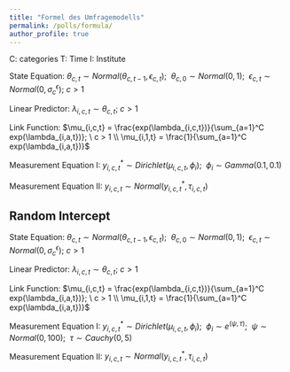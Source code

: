 ```yaml
---
title: "Formel des Umfragemodells"
permalink: /polls/formula/
author_profile: true
---
```



C: categories T: Time I: Institute

State Equation: $\theta_{c,t} \sim Normal(\theta_{c,t-1}, \epsilon_{c,t}); \ \ \theta_{c,0} \sim Normal(0,1); \ \ \epsilon_{c,t} \sim Normal(0,\sigma_{c}^\epsilon); \ c > 1$

Linear Predictor: $\lambda_{i,c,t} \sim \theta_{c,t}; \ c > 1$

Link Function: $\mu_{i,c,t} = \frac{exp(\lambda_{i,c,t})}{\sum_{a=1}^C exp(\lambda_{i,a,t})}; \ c > 1 \\ \mu_{i,1,t} = \frac{1}{\sum_{a=1}^C exp(\lambda_{i,a,t})}$

Measurement Equation I: $y_{i,c,t}^* \sim Dirichlet(\mu_{i,c,t}, \phi_{i}); \ \ \phi_i \sim Gamma(0.1, 0.1)$

Measurement Equation II: $y_{i,c,t} \sim Normal(y_{i,c,t}^*, \tau_{i,c,t})$

## Random Intercept

State Equation: $\theta_{c,t} \sim Normal(\theta_{c,t-1}, \epsilon_{c,t}); \ \ \theta_{c,0} \sim Normal(0,1); \ \ \epsilon_{c,t} \sim Normal(0,\sigma_{c}^\epsilon); \ c > 1$

Linear Predictor: $\lambda_{i,c,t} \sim \theta_{c,t}; \ c > 1$

Link Function: $\mu_{i,c,t} = \frac{exp(\lambda_{i,c,t})}{\sum_{a=1}^C exp(\lambda_{i,a,t})}; \ c > 1 \\ \mu_{i,1,t} = \frac{1}{\sum_{a=1}^C exp(\lambda_{i,a,t})}$

Measurement Equation I: $y_{i,c,t}^* \sim Dirichlet(\mu_{i,c,t}, \phi_{i}); \ \ \phi_i \sim e^{(\psi, \tau)}; \ \ \psi \sim Normal(0,100); \ \  \tau \sim Cauchy(0,5)$

Measurement Equation II: $y_{i,c,t} \sim Normal(y_{i,c,t}^*, \tau_{i,c,t})$
